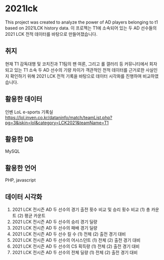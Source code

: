 # 2021lck
This project was created to analyze the power of AD players belonging to t1 based on 2021LCK history data.
이 프로젝는 T1에 소속되어 있는 두 AD 선수들의 2021 LCK 전적 데이터를 바탕으로 만들어졌습니다.

## 취지 
현재 T1 감독대행 및 코치진과 T1팀의 팬 여론, 그리고 롤 갤러리 등 커뮤니티에서 회자되고 있는 T1 소속 두 AD 선수의 기량 차이가 객관적인 전적 데이터를 근거로한 사실인지 확인하기 위해 
2021 LCK 전적 기록을 바탕으로 데이터 시각화를 진행하여 비교하였습니다. 

## 활용한 데이터 
인벤 LoL e-sports 기록실 
https://lol.inven.co.kr/dataninfo/match/teamList.php?pg=3&iskin=lol&category=LCK2021&teamName=T1

## 활용한 DB
MySQL

## 활용한 언어
PHP, javascript 

## 데이터 시각화 
1) 2021 LCK 전시즌 AD 두 선수의 경기 출전 횟수 비교 및 승리 횟수 비교
  (1) 총 카운트
  (2) 평균 카운트
2) 2021 LCK 전시즌 AD 두 선수의 승리 경기 딜량
3) 2021 LCK 전시즌 AD 두 선수의 패배 경기 딜량
4) 2021 LCK 전시즌 AD 두 선수 킬 수
  (1) 전체
  (2) 출전 경기 대비
5) 2021 LCK 전시즌 AD 두 선수의 어시스던트
  (1) 전체
  (2) 출전 경기 대비
7) 2021 LCK 전시즌 AD 두 선수의 CS 획득량
  (1) 전체
  (2) 출전 경기 대비
9) 2021 LCK 전시즌 AD 두 선수의 전체 딜량
  (1) 전체
  (2) 출전 경기 대비
